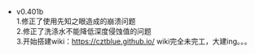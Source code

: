 * v0.401b  
1.修正了使用先知之眼造成的崩溃问题  
2.修正了洗涤水不能降低深度侵蚀值的问题  
3.开始搭建wiki：https://cztblue.github.io/
wiki完全未完工，大建ing。。。